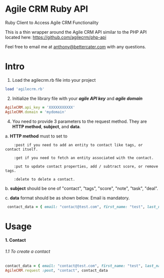 Agile CRM Ruby API
=================

Ruby Client to Access Agile CRM Functionality

This is a thin wrapper around the Agile CRM API similar to the PHP API located here:
https://github.com/agilecrm/php-api

Feel free to email me at anthony@bettercater.com with any questions.

# Intro
1. Load the agilecrm.rb file into your project
  ```ruby
  load 'agilecrm.rb'
  ```

2. Initialize the library file with your ***agile API key*** and ***agile domain***
  ```ruby
  AgileCRM.api_key = 'XXXXXXXXXXX'
  AgileCRM.domain = 'mydomain'
  ```

4. You need to provide 3 parameters to the request method. They are **HTTP method**, **subject**, and **data**.

  a. **HTTP method** must to set to

```
	:post if you need to add an entity to contact like tags, or contact itself.

	:get if you need to fetch an entity associated with the contact.
	
	:put to update contact properties, add / subtract score, or remove tags.

	:delete to delete a contact.
```

  b. **subject** should be one of "contact", "tags", "score", "note", "task", "deal".

  c. **data**  format should be as shown below. Email is mandatory.
	
```ruby
 contact_data = { email: "contact@test.com", first_name: "test", last_name:  "contact" }
```
	

# Usage

#### 1. Contact

###### 1.1 To create a contact

```ruby
contact_data = { email: "contact@test.com", first_name: "test", last_name: "contact" }
AgileCRM.request :post, "contact", contact_data
```
